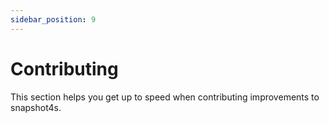 ```yaml
---
sidebar_position: 9
---
```



# Contributing

This section helps you get up to speed when contributing improvements to snapshot4s.

